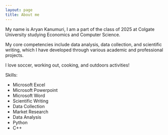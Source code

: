 ```yaml
---
layout: page
title: About me
---
```


My name is Aryan Kanumuri, I am a part of the class of 2025 at Colgate University studying Economics and Computer Science. 

My core competencies include data analysis, data collection, and scientific writing, which I have developed through various academic and professional projects.

I love soccer, working out, cooking, and outdoors activities!

Skills:

- Microsoft Excel 
- Microsoft Powerpoint
- Microsoft Word
- Scientific Writing
- Data Collection 
- Market Research 
- Data Analysis
- Python
- C++

